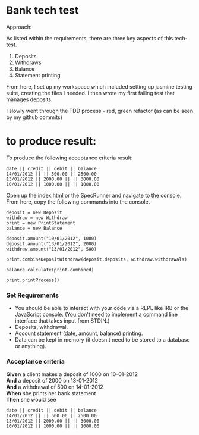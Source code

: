 # Bank tech test

Approach:

As listed within the requirements, there are three key aspects of this tech-test.

1. Deposits
2. Withdraws
3. Balance
4. Statement printing

From here, I set up my workspace which included setting up jasmine testing suite, creating the files I needed. I then wrote my first failing test that manages deposits.

I slowly went through the TDD process - red, green refactor (as can be seen by my github commits)

# to produce result:

To produce the following acceptance criteria result:

```
date || credit || debit || balance
14/01/2012 || || 500.00 || 2500.00
13/01/2012 || 2000.00 || || 3000.00
10/01/2012 || 1000.00 || || 1000.00
```

Open up the index.html or the SpecRunner and navigate to the console.
From here, copy the following commands into the console.

```
deposit = new Deposit
withdraw = new Withdraw
print = new PrintStatement
balance = new Balance

deposit.amount("10/01/2012", 1000)
deposit.amount("13/01/2012", 2000)
withdraw.amount("13/01/2012", 500)

print.combineDepositWithdraw(deposit.deposits, withdraw.withdrawals)

balance.calculate(print.combined)

print.printProcess()
```

### Set Requirements

- You should be able to interact with your code via a REPL like IRB or the JavaScript console. (You don't need to implement a command line interface that takes input from STDIN.)
- Deposits, withdrawal.
- Account statement (date, amount, balance) printing.
- Data can be kept in memory (it doesn't need to be stored to a database or anything).

### Acceptance criteria

**Given** a client makes a deposit of 1000 on 10-01-2012  
**And** a deposit of 2000 on 13-01-2012  
**And** a withdrawal of 500 on 14-01-2012  
**When** she prints her bank statement  
**Then** she would see

```
date || credit || debit || balance
14/01/2012 || || 500.00 || 2500.00
13/01/2012 || 2000.00 || || 3000.00
10/01/2012 || 1000.00 || || 1000.00
```
